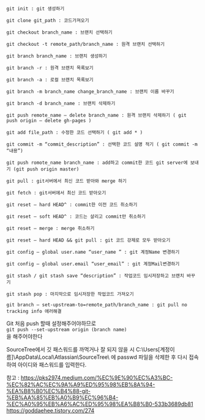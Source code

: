 ```
git init : git 생성하기

git clone git_path : 코드가져오기

git checkout branch_name : 브랜치 선택하기

git checkout -t remote_path/branch_name : 원격 브랜치 선택하기

git branch branch_name : 브랜치 생성하기

git branch -r : 원격 브랜치 목록보기

git branch -a : 로컬 브랜치 목록보기

git branch -m branch_name change_branch_name : 브랜치 이름 바꾸기

git branch -d branch_name : 브랜치 삭제하기

git push remote_name — delete branch_name : 원격 브랜치 삭제하기 ( git push origin — delete gh-pages )

git add file_path : 수정한 코드 선택하기 ( git add * )

git commit -m “commit_description” : 선택한 코드 설명 적기 ( git commit -m “내용”)

git push romote_name branch_name : add하고 commit한 코드 git server에 보내기 (git push origin master)

git pull : git서버에서 최신 코드 받아와 merge 하기

git fetch : git서버에서 최신 코드 받아오기

git reset — hard HEAD^ : commit한 이전 코드 취소하기

git reset — soft HEAD^ : 코드는 살리고 commit만 취소하기

git reset — merge : merge 취소하기

git reset — hard HEAD && git pull : git 코드 강제로 모두 받아오기

git config — global user.name “user_name ” : git 계정Name 변경하기

git config — global user.email “user_email” : git 계정Mail변경하기

git stash / git stash save “description” : 작업코드 임시저장하고 브랜치 바꾸기

git stash pop : 마지막으로 임시저장한 작업코드 가져오기

git branch — set-upstream-to=remote_path/branch_name : git pull no tracking info 에러해결
```

Git 처음 push 할때 설정해주어야하므로      
`git push --set-upstream origin (branch name)`     
을 해주어야한다

SourceTree에서 깃 패스워드를 까먹거나 잘 되지 않을 시 C:\Users\[계정이름]\AppData\Local\Atlassian\SourceTree\ 에 passwd 파일을 삭제한 후 다시 접속하여 아이디와 패스워드를 입력한다.      

참고 : https://pks2974.medium.com/%EC%9E%90%EC%A3%BC-%EC%82%AC%EC%9A%A9%ED%95%98%EB%8A%94-%EA%B8%B0%EC%B4%88-git-%EB%AA%85%EB%A0%B9%EC%96%B4-%EC%A0%95%EB%A6%AC%ED%95%98%EA%B8%B0-533b3689db81
https://goddaehee.tistory.com/274

